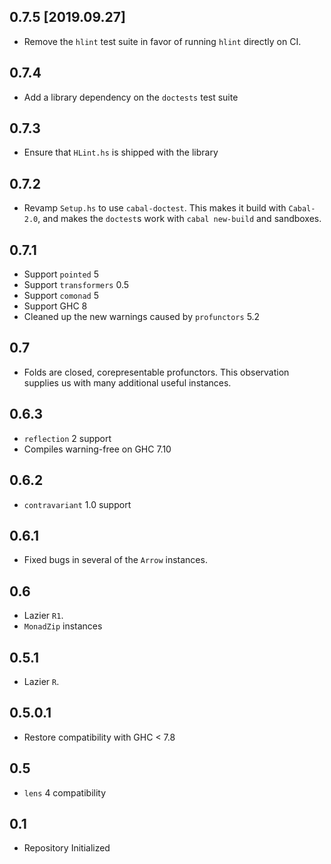0.7.5 [2019.09.27]
------------------
* Remove the `hlint` test suite in favor of running `hlint` directly on CI.

0.7.4
-----
* Add a library dependency on the `doctests` test suite

0.7.3
-----
* Ensure that `HLint.hs` is shipped with the library

0.7.2
-----
* Revamp `Setup.hs` to use `cabal-doctest`. This makes it build
  with `Cabal-2.0`, and makes the `doctest`s work with `cabal new-build` and
  sandboxes.

0.7.1
-----
* Support `pointed` 5
* Support `transformers` 0.5
* Support `comonad` 5
* Support GHC 8
* Cleaned up the new warnings caused by `profunctors` 5.2

0.7
-----
* Folds are closed, corepresentable profunctors. This observation supplies us with many additional useful instances.

0.6.3
-------
* `reflection` 2 support
* Compiles warning-free on GHC 7.10

0.6.2
-----
* `contravariant` 1.0 support

0.6.1
-----
* Fixed bugs in several of the `Arrow` instances.

0.6
---
* Lazier `R1`.
* `MonadZip` instances

0.5.1
-----
* Lazier `R`.

0.5.0.1
-------
* Restore compatibility with GHC < 7.8

0.5
---
* `lens` 4 compatibility

0.1
---
* Repository Initialized
